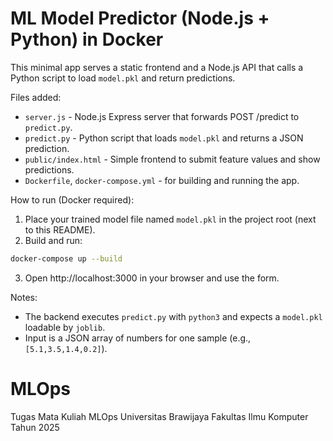 # ML Model Predictor (Node.js + Python) in Docker

This minimal app serves a static frontend and a Node.js API that calls a Python script to load `model.pkl` and return predictions.

Files added:
- `server.js` - Node.js Express server that forwards POST /predict to `predict.py`.
- `predict.py` - Python script that loads `model.pkl` and returns a JSON prediction.
- `public/index.html` - Simple frontend to submit feature values and show predictions.
- `Dockerfile`, `docker-compose.yml` - for building and running the app.

How to run (Docker required):

1. Place your trained model file named `model.pkl` in the project root (next to this README).
2. Build and run:

```bash
docker-compose up --build
```

3. Open http://localhost:3000 in your browser and use the form.

Notes:
- The backend executes `predict.py` with `python3` and expects a `model.pkl` loadable by `joblib`.
- Input is a JSON array of numbers for one sample (e.g., `[5.1,3.5,1.4,0.2]`).
# MLOps
Tugas Mata Kuliah MLOps Universitas Brawijaya Fakultas Ilmu Komputer Tahun 2025
